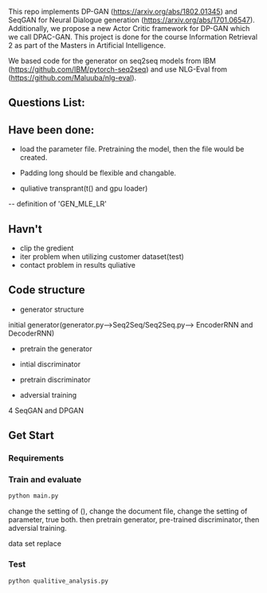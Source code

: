 This repo implements DP-GAN (https://arxiv.org/abs/1802.01345) and SeqGAN for Neural Dialogue generation (https://arxiv.org/abs/1701.06547). Additionally, we propose a new Actor Critic framework for DP-GAN which we call DPAC-GAN. This project is done for the course Information Retrieval 2 as part of the Masters in Artificial Intelligence. 

We based code for the generator on seq2seq models from IBM (https://github.com/IBM/pytorch-seq2seq) and use NLG-Eval from (https://github.com/Maluuba/nlg-eval).


## Questions List:

## Have been done:
- load the parameter file. Pretraining the model, then the file would be created.

- Padding long should be flexible and changable.

- quliative transprant(t() and gpu loader)

-- definition of 'GEN_MLE_LR'

## Havn't
- clip the gredient
- iter problem when utilizing customer dataset(test)
- contact problem in results quliative

## Code structure

- generator structure

initial generator(generator.py-->Seq2Seq/Seq2Seq.py--> EncoderRNN and DecoderRNN)

- pretrain the generator

- intial discriminator

- pretrain discriminator

- adversial training

4 SeqGAN and DPGAN


## Get Start

### Requirements

### Train and evaluate

```bash
python main.py
```
change the setting of (), change the document file, change the setting of parameter, true both. then pretrain generator, pre-trained discriminator, then adversial training.

data set replace

### Test
```bash
python qualitive_analysis.py
```
